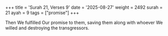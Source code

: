 +++
title = 'Surah 21, Verses 9'
date = '2025-08-27'
weight = 2492
surah = 21
ayah = 9
tags = ["promise"]
+++

Then We fulfilled Our promise to them, saving them along with whoever We willed and destroying the transgressors.